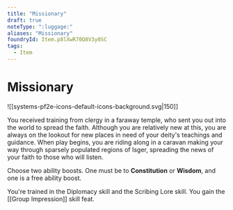 ```yaml
---
title: "Missionary"
draft: true
noteType: ":luggage:"
aliases: "Missionary"
foundryId: Item.p8lXwR70Q8V3y0SC
tags:
  - Item
---
```


# Missionary
![[systems-pf2e-icons-default-icons-background.svg|150]]

You received training from clergy in a faraway temple, who sent you out into the world to spread the faith. Although you are relatively new at this, you are always on the lookout for new places in need of your deity's teachings and guidance. When play begins, you are riding along in a caravan making your way through sparsely populated regions of Isger, spreading the news of your faith to those who will listen.

Choose two ability boosts. One must be to **Constitution** or **Wisdom**, and one is a free ability boost.

You're trained in the Diplomacy skill and the Scribing Lore skill. You gain the [[Group Impression]] skill feat.
